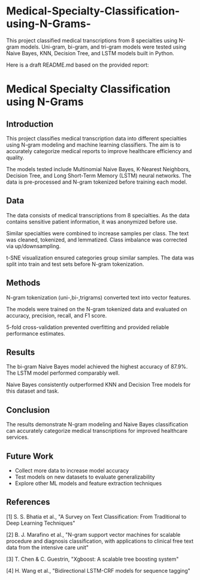# Medical-Specialty-Classification-using-N-Grams-
This project classified medical transcriptions from 8 specialties using N-gram models. Uni-gram, bi-gram, and tri-gram models were tested using Naive Bayes, KNN, Decision Tree, and LSTM models built in Python.

Here is a draft README.md based on the provided report:

# Medical Specialty Classification using N-Grams

## Introduction

This project classifies medical transcription data into different specialties using N-gram modeling and machine learning classifiers. The aim is to accurately categorize medical reports to improve healthcare efficiency and quality.

The models tested include Multinomial Naive Bayes, K-Nearest Neighbors, Decision Tree, and Long Short-Term Memory (LSTM) neural networks. The data is pre-processed and N-gram tokenized before training each model. 

## Data

The data consists of medical transcriptions from 8 specialties. As the data contains sensitive patient information, it was anonymized before use. 

Similar specialties were combined to increase samples per class. The text was cleaned, tokenized, and lemmatized. Class imbalance was corrected via up/downsampling.

t-SNE visualization ensured categories group similar samples. The data was split into train and test sets before N-gram tokenization.

## Methods

N-gram tokenization (uni-,bi-,trigrams) converted text into vector features.

The models were trained on the N-gram tokenized data and evaluated on accuracy, precision, recall, and F1 score.

5-fold cross-validation prevented overfitting and provided reliable performance estimates.

## Results

The bi-gram Naive Bayes model achieved the highest accuracy of 87.9%. The LSTM model performed comparably well.

Naive Bayes consistently outperformed KNN and Decision Tree models for this dataset and task.

## Conclusion

The results demonstrate N-gram modeling and Naive Bayes classification can accurately categorize medical transcriptions for improved healthcare services.

## Future Work

- Collect more data to increase model accuracy
- Test models on new datasets to evaluate generalizability 
- Explore other ML models and feature extraction techniques

## References

[1] S. S. Bhatia et al., "A Survey on Text Classification: From Traditional to Deep Learning Techniques"

[2] B. J. Marafino et al., "N-gram support vector machines for scalable procedure and diagnosis classification, with applications to clinical free text data from the intensive care unit" 

[3] T. Chen & C. Guestrin, "Xgboost: A scalable tree boosting system"

[4] H. Wang et al., "Bidirectional LSTM-CRF models for sequence tagging"
